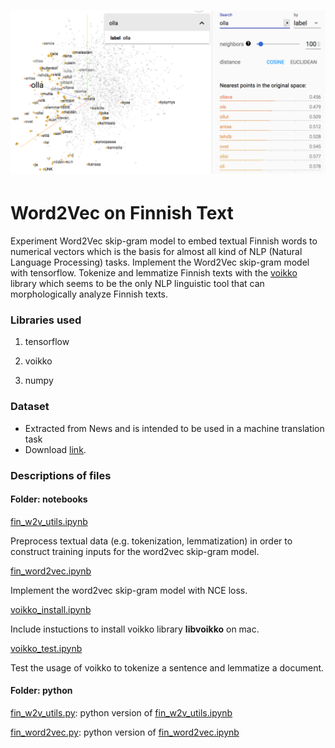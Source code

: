 # ![Word2VecFin](notebooks/w2v_model.png)
# Word2Vec on Finnish Text

Experiment Word2Vec skip-gram model to embed textual Finnish words to numerical vectors which is the basis for almost all kind of NLP (Natural Language Processing) tasks. Implement the Word2Vec skip-gram model with tensorflow. Tokenize and lemmatize Finnish texts with the [voikko](https://voikko.puimula.org/) library which seems to be the only NLP linguistic tool that can morphologically analyze Finnish texts.

### Libraries used

1. tensorflow

2. voikko

3. numpy

### Dataset
* Extracted from News and is intended to be used in a machine translation task
* Download [link](http://statmt.org/wmt17/translation-task.html#download).


### Descriptions of files

#### Folder: notebooks

[fin_w2v_utils.ipynb](notebooks/fin_w2v_utils.ipynb)

Preprocess textual data (e.g. tokenization, lemmatization) in order to construct training inputs for the word2vec skip-gram model.

[fin_word2vec.ipynb](notebooks/fin_word2vec.ipynb)

Implement the word2vec skip-gram model with NCE loss.

[voikko_install.ipynb](notebooks/voikko_install.ipynb)

Include instuctions to install voikko library **libvoikko** on mac.

[voikko_test.ipynb](notebooks/voikko_test.ipynb)

Test the usage of voikko to tokenize a sentence and lemmatize a document.

#### Folder: python

[fin_w2v_utils.py](python/fin_w2v_utils.py): python version of [fin_w2v_utils.ipynb](notebooks/fin_w2v_utils.ipynb)

[fin_word2vec.py](python/fin_word2vec.py): python version of [fin_word2vec.ipynb](notebooks/fin_word2vec.ipynb)
